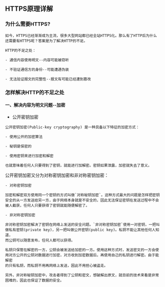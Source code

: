 ## HTTPS原理详解

### 为什么需要HTTPS?
```
如今，HTTPS已经渐渐成为主流，很多大型网站都已经全站HTTPS化。那么有了HTTP后为什么还需要有HTTPS呢？答案是为了解决HTTP的不足。

HTTP的不足之处：

- 通信内容使用明文--内容可能被窃听

- 不验证通信方的身份--可能遭遇伪装

- 无法验证报文的完整性--报文有可能已经遭到篡改
```

### 怎样解决HTTP的不足之处

#### 一、解决内容为明文问题--加密

- 公开密钥加密
```
公开密钥加密(Public-key cryptography) 是一种具备以下特征的加密方式：

- 使用公开的加密算法

- 秘钥是保密的

- 使用密钥来进行加密和解密

也就意味着任何人只要得到了密钥，就能进行加解密。密钥如果泄露，加密就失去了意义。
```

公开密钥加密又分为对称密钥加密和非对称密钥加密：

```
- 对称密钥加密

加密和解密双方使用同一个密钥的方式叫做`对称秘钥加密`。这种方式最大的问题是怎样把密钥安全的从一方发送给另一方，由于网络本身就是不安全的，因此无法保证密钥在发送过程中不会
被人截获，任何人只要获得了密钥就能随便解密了。

- 非对称密钥加密

非对称密钥加密解决了密钥在网络上发送的安全问题。`非对称密钥加密`使用一对密钥，一把叫做私有密钥(private key)，另一把叫做公开密钥(public key)。私钥不能让其他任何人知道，
而公钥可以随意发布，任何人都可以获得。

私钥只保管在解密的一方，公钥会被发送给加密的一方。使用这种方式时，发送密文的一方会使用对方公开的公钥对数据进行加密，对方收到加密数据后，再使用自己的私钥进行解密。由于能解密
的只有私钥，而私钥不用再网络上发送，因此不用担心被盗走。

另外，非对称秘钥加密中，攻击者得到了公钥和密文，想破解出原文，就目前的技术来看是非常困难的，因此也保证了数据的安全。
```





